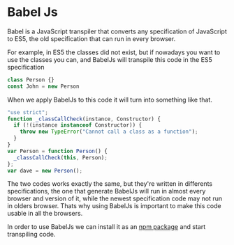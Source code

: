 # Babel Js

Babel is a JavaScript transpiler that converts any specification of JavaScript to ES5, the old specification that can run in every browser.

For example, in ES5 the classes did not exist, but if nowadays you want to use the classes you can, and BabelJs will transpile this code in the ES5 specification

```javascript
class Person {}
const John = new Person
```

When we apply BabelJs to this code it will turn into something like that.

```javascript
"use strict";
function _classCallCheck(instance, Constructor) {
  if (!(instance instanceof Constructor)) {
    throw new TypeError("Cannot call a class as a function");
  }
}
var Person = function Person() {
  _classCallCheck(this, Person);
};
var dave = new Person();
```

The two codes works exactly the same, but they're written in differents specifications, the one that generate BabelJs will run in almost every browser and version of it, while the newest specification code may not run in olders browser. Thats why using BabelJs is important to make this code usable in all the browsers.

In order to use BabelJs we can install it as an [npm package](https://www.npmjs.com/package/@babel/cli) and start transpiling code.

